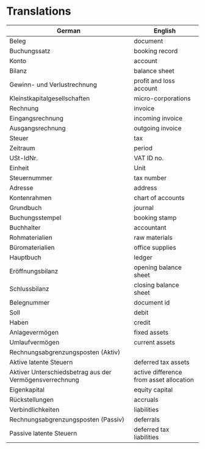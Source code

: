 # Translations

| German                                                   | English                                 |
|----------------------------------------------------------|-----------------------------------------|
| Beleg                                                    | document                                |
| Buchungssatz                                             | booking record                          |
| Konto                                                    | account                                 |
| Bilanz                                                   | balance sheet                           |
| Gewinn- und Verlustrechnung                              | profit and loss account                 |
| Kleinstkapitalgesellschaften                             | micro-corporations                      |
| Rechnung                                                 | invoice                                 |
| Eingangsrechnung                                         | incoming invoice                        |
| Ausgangsrechnung                                         | outgoing invoice                        |
| Steuer                                                   | tax                                     |
| Zeitraum                                                 | period                                  |
| USt-IdNr.                                                | VAT ID no.                              |
| Einheit                                                  | Unit                                    |
| Steuernummer                                             | tax number                              |
| Adresse                                                  | address                                 |
| Kontenrahmen                                             | chart of accounts                       |
| Grundbuch                                                | journal                                 |
| Buchungsstempel                                          | booking stamp                           |
| Buchhalter                                               | accountant                              |
| Rohmaterialien                                           | raw materials                           |
| Büromaterialien                                          | office supplies                         |
| Hauptbuch                                                | ledger                                  |
| Eröffnungsbilanz                                         | opening balance sheet                   |
| Schlussbilanz                                            | closing balance sheet                   |
| Belegnummer                                              | document id                             |
| Soll                                                     | debit                                   |
| Haben                                                    | credit                                  |
| Anlagevermögen                                           | fixed assets                            |
| Umlaufvermögen                                           | current assets                          |
| Rechnungsabgrenzungsposten (Aktiv)                       |                                         |
| Aktive latente Steuern                                   | deferred tax assets                     |
| Aktiver Unterschiedsbetrag aus der Vermögensverrechnung  | active difference from asset allocation |
| Eigenkapital                                             | equity capital                          |
| Rückstellungen                                           | accruals                                |
| Verbindlichkeiten                                        | liabilities                             |
| Rechnungsabgrenzungsposten (Passiv)                      | deferrals                               |
| Passive latente Steuern                                  | deferred tax liabilities                |
